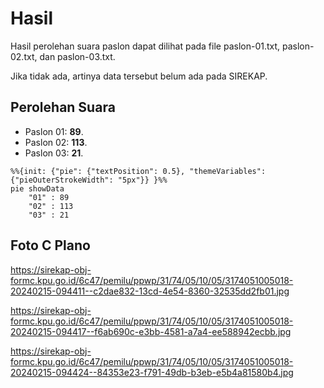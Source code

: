 # Hasil

Hasil perolehan suara paslon dapat dilihat pada file paslon-01.txt, paslon-02.txt, dan paslon-03.txt.

Jika tidak ada, artinya data tersebut belum ada pada SIREKAP.

## Perolehan Suara

 * Paslon 01: **89**.
 * Paslon 02: **113**.
 * Paslon 03: **21**.

```mermaid
%%{init: {"pie": {"textPosition": 0.5}, "themeVariables": {"pieOuterStrokeWidth": "5px"}} }%%
pie showData
    "01" : 89
    "02" : 113
    "03" : 21
```
## Foto C Plano

https://sirekap-obj-formc.kpu.go.id/6c47/pemilu/ppwp/31/74/05/10/05/3174051005018-20240215-094411--c2dae832-13cd-4e54-8360-32535dd2fb01.jpg

https://sirekap-obj-formc.kpu.go.id/6c47/pemilu/ppwp/31/74/05/10/05/3174051005018-20240215-094417--f6ab690c-e3bb-4581-a7a4-ee588942ecbb.jpg

https://sirekap-obj-formc.kpu.go.id/6c47/pemilu/ppwp/31/74/05/10/05/3174051005018-20240215-094424--84353e23-f791-49db-b3eb-e5b4a81580b4.jpg
